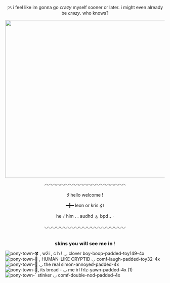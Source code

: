 <p align="center">
  <img width="660" height="10" src="https://github.com/powerdrillmassacre/nyonentry/assets/156819405/f376b5ce-4e9c-425b-aa18-70b83bc39df0">
</p>

<p align="center">
੭ৎ  i feel like im gonna go 𝘤𝘳𝘢𝘻𝘺 myself sooner or later. i might even already be 𝘤𝘳𝘢𝘻𝘺. who knows?
</p>
<p align="center">
  <img width="560" height="500" src="https://github.com/powerdrillmassacre/nyonentry/assets/156819405/b3dfe429-3f68-407b-a729-0bdc2a14bc5c">
</p>

<p align="center">
◠◠◠◠◠◠◠◠◠◠◠◠◠◠◠◠◠◠◠◠◠

<p align="center">
𝜗     hello welcome !

<p align="center">
━╋━ leon   or   kris      ໒꒱ 

<p align="center">
he ﾉ  him   . .  audhd ﹠ bpd   ₊  ‧

<p align="center">
◡◡◡◡◡◡◡◡◡◡◡◡◡◡◡◡◡◡◡◡◡
</p>

<p align="center">
  <img width="660" height="10" src="https://github.com/powerdrillmassacre/nyonentry/assets/156819405/f376b5ce-4e9c-425b-aa18-70b83bc39df0">
</p>

<p align="center">
  𝘀𝗸𝗶𝗻𝘀 𝘆𝗼𝘂 𝘄𝗶𝗹𝗹 𝘀𝗲𝗲 𝗺𝗲 𝗶𝗻 !
</p>

![pony-town-🍀 , w2i , c h ! ◡ clover boy-boop-padded-toy149-4x](https://github.com/powerdrillmassacre/nyonentry/assets/156819405/135fd080-ecd8-48d3-bd77-704a75d61a69)
![pony-town-🔪 , HUMAN-LIKE CRYPTID ◡ comf-laugh-padded-toy32-4x](https://github.com/powerdrillmassacre/nyonentry/assets/156819405/74739bd1-7358-4fc3-9a21-704692b4cf57)
![pony-town-💉 ◡ the real simon-annoyed-padded-4x](https://github.com/powerdrillmassacre/nyonentry/assets/156819405/0a959a1b-bdc9-42bc-b26d-e9b4d95b324b)
![pony-town-🥖, its bread - ◡ me irl frlz-yawn-padded-4x (1)](https://github.com/powerdrillmassacre/powerdrillmassacre/assets/156819405/82e78409-a39a-497f-94a8-5d7266bb687f)
![pony-town-` stinker ◡ comf-double-nod-padded-4x](https://github.com/powerdrillmassacre/nyonentry/assets/156819405/a5e4f4c6-a911-41ab-b149-cde0f973d128)

